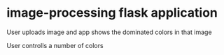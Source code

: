 # image-processing flask application 
<p>User uploads image and app shows the dominated colors in that image</p>
<p>User controlls a number of colors</p>
